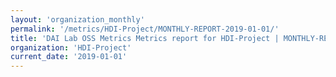 ```yaml
---
layout: 'organization_monthly'
permalink: '/metrics/HDI-Project/MONTHLY-REPORT-2019-01-01/'
title: 'DAI Lab OSS Metrics Metrics report for HDI-Project | MONTHLY-REPORT-2019-01-01'
organization: 'HDI-Project'
current_date: '2019-01-01'
---
```

